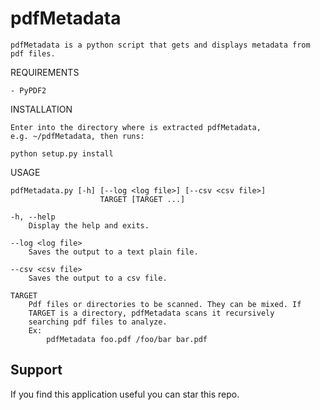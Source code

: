 # pdfMetadata

	pdfMetadata is a python script that gets and displays metadata from
	pdf files.

REQUIREMENTS

    - PyPDF2

INSTALLATION

    Enter into the directory where is extracted pdfMetadata,
    e.g. ~/pdfMetadata, then runs:

    python setup.py install

USAGE

    pdfMetadata.py [-h] [--log <log file>] [--csv <csv file>]
                        TARGET [TARGET ...]

    -h, --help
        Display the help and exits.

    --log <log file>
        Saves the output to a text plain file.

    --csv <csv file>
        Saves the output to a csv file.

    TARGET
        Pdf files or directories to be scanned. They can be mixed. If
        TARGET is a directory, pdfMetadata scans it recursively
        searching pdf files to analyze.
        Ex:
            pdfMetadata foo.pdf /foo/bar bar.pdf
            
## Support
If you find this application useful you can star this repo.
